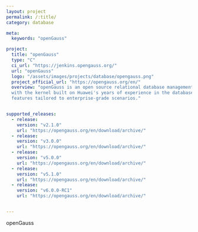 ```yaml
---
layout: project
permalink: /:title/
category: database

meta:
  keywords: "openGauss"

project:
  title: "openGauss"
  type: "C"
  ci_url: "https://jenkins.opengauss.org/"
  url: "openGauss"
  logo: "/assets/images/projects/database/opengauss.png"
  project_official_url: "https://opengauss.org/en/"
  overview: "openGauss is an open source relational database management system that is released with the Mulan PSL v2.
  with the kernel built on Huawei's years of experience in the database field and continuously provides competitive
  features tailored to enterprise-grade scenarios."


supported_releases:
  - release:
    version: "v2.1.0"
    url: "https://opengauss.org/en/download/archive/"
  - release:
    version: "v3.0.0"
    url: "https://opengauss.org/en/download/archive/"
  - release:
    version: "v5.0.0"
    url: "https://opengauss.org/en/download/archive/"
  - release:
    version: "v5.1.0"
    url: "https://opengauss.org/en/download/archive/"
  - release:
    version: "v6.0.0-RC1"
    url: "https://opengauss.org/en/download/archive/"


---
```


<p>openGauss</p>
